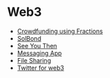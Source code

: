 # Web3 
  * [Crowdfunding using Fractions]()
  * [SolBond]()
  * [See You Then]()
  * [Messaging App]()
  * [File Sharing]()
  * [Twitter for web3]()
